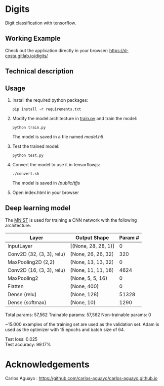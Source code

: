 # Digits

Digit classification with tensorflow.

## Working Example

Check out the application directly in your browser: https://d-costa.gitlab.io/digits/

## Technical description

## Usage

1. Install the required python packages:
   ```shell
   pip install -r requirements.txt
   ```

1. Modify the model architecture in [train.py](src/train.py) and train the model:
   ```shell
   python train.py
    ```
   The model is saved in a file named *model.h5*.

1. Test the trained model:
   ```shell
   python test.py
    ```

1. Convert the model to use it in tensorflowjs:
      ```shell
   ./convert.sh
    ```
   The model is saved in */public/tfjs*

1. Open index.html in your browser


## Deep learning model

The [MNIST](http://yann.lecun.com/exdb/mnist/) is used for training a CNN network with the following architecture:

| Layer                      | Output Shape        | Param # |
| -------------------------- | ------------------- | ------- |
| InputLayer                 | [(None, 28, 28, 1)] | 0       |
| Conv2D (32, (3, 3), relu)  | (None, 26, 26, 32)  | 320     |
| MaxPooling2D (2,2)         | (None, 13, 13, 32)  | 0       |
| Conv2D (16, (3, 3), relu)  | (None, 11, 11, 16)  | 4624    |
| MaxPooling2                | (None, 5, 5, 16)    | 0       |
| Flatten                    | (None, 400)         | 0       |
| Dense  (relu)              | (None, 128)         | 51328   |
| Dense  (softmax)           | (None, 10)          | 1290    |

Total params: 57,562 Trainable params: 57,562 Non-trainable params: 0

~15.000 examples of the training set are used as the validation set. Adam is used as the optimizer with 15 epochs and
batch size of 64.

Test loss: 0.025  
Test accuracy: 99.17%

# Acknowledgements

Carlos Aguayo : https://github.com/carlos-aguayo/carlos-aguayo.github.io
